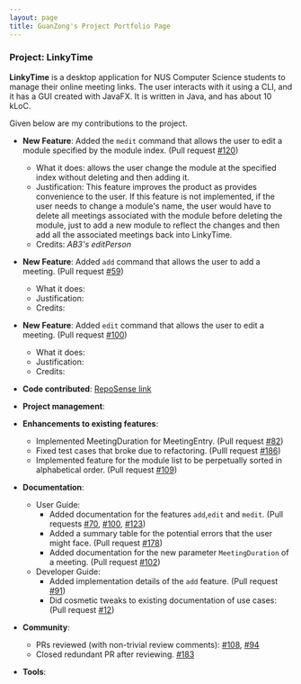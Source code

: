 ```yaml
---
layout: page
title: GuanZong's Project Portfolio Page
---
```


### Project: LinkyTime

**LinkyTime** is a desktop application for NUS Computer Science students to manage their online meeting links. The user interacts with it using a CLI, and it has a GUI created with JavaFX. It is written in Java, and has about 10 kLoC.

Given below are my contributions to the project.

* **New Feature**: Added the `medit` command that allows the user to edit a module specified by the module index. (Pull request [\#120](https://github.com/AY2122S2-CS2103T-T13-3/tp/pull/120))
    * What it does: allows the user change the module at the specified index without deleting and then adding it.
    * Justification: This feature improves the product as provides convenience to the user. If this feature is not implemented, if the user needs to change a module's name, the user would have to delete all meetings associated with the module before deleting the module, just to add a new module to reflect the changes and then add all the associated meetings back into LinkyTime.
    * Credits: *AB3's editPerson*
  
* **New Feature**: Added `add` command that allows the user to add a meeting. (Pull request [\#59](https://github.com/AY2122S2-CS2103T-T13-3/tp/pull/59))
    * What it does:
    * Justification:
    * Credits:

* **New Feature**: Added `edit` command that allows the user to edit a meeting. (Pull request [\#100](https://github.com/AY2122S2-CS2103T-T13-3/tp/pull/100))
    * What it does:
    * Justification:
    * Credits:
    
* **Code contributed**: [RepoSense link](https://nus-cs2103-ay2122s2.github.io/tp-dashboard/?search=AY2122S2-CS2103T-T13-3%2Ftp&sort=groupTitle&sortWithin=title&timeframe=commit&mergegroup=&groupSelect=groupByRepos&breakdown=true&checkedFileTypes=docs~functional-code~test-code~other&since=2022-02-18&tabOpen=true&tabType=authorship&tabAuthor=Gnoznaug&tabRepo=AY2122S2-CS2103T-T13-3%2Ftp%5Bmaster%5D&authorshipIsMergeGroup=false&authorshipFileTypes=docs~functional-code~test-code&authorshipIsBinaryFileTypeChecked=false)

* **Project management**:

* **Enhancements to existing features**:
    * Implemented MeetingDuration for MeetingEntry. (Pull request [\#82](https://github.com/AY2122S2-CS2103T-T13-3/tp/pull/82))
    * Fixed test cases that broke due to refactoring. (Pulll request [\#186](https://github.com/AY2122S2-CS2103T-T13-3/tp/pull/186))
    * Implemented feature for the module list to be perpetually sorted in alphabetical order. (Pull request [\#109](https://github.com/AY2122S2-CS2103T-T13-3/tp/pull/109))

* **Documentation**:
    * User Guide:
        * Added documentation for the features `add`,`edit` and `medit`. (Pull requests [\#70](https://github.com/AY2122S2-CS2103T-T13-3/tp/pull/70), [\#100](https://github.com/AY2122S2-CS2103T-T13-3/tp/pull/100), [\#123](https://github.com/AY2122S2-CS2103T-T13-3/tp/pull/123))
        * Added a summary table for the potential errors that the user might face. (Pull request [\#178](https://github.com/AY2122S2-CS2103T-T13-3/tp/pull/178))
        * Added documentation for the new parameter `MeetingDuration` of a meeting. (Pull request [\#102](https://github.com/AY2122S2-CS2103T-T13-3/tp/pull/102))
    * Developer Guide:
        * Added implementation details of the `add` feature. (Pull request [\#91](https://github.com/AY2122S2-CS2103T-T13-3/tp/pull/91))
        * Did cosmetic tweaks to existing documentation of use cases: (Pull request [\#12](https://github.com/AY2122S2-CS2103T-T13-3/tp/pull/12))
    
* **Community**:
    * PRs reviewed (with non-trivial review comments): [\#108](https://github.com/AY2122S2-CS2103T-T13-3/tp/pull/108#discussion_r834411234), [\#94](https://github.com/AY2122S2-CS2103T-T13-3/tp/pull/94#discussion_r835257091)
    <!--* Reported bugs and suggestions for other teams in the class (examples: [1](), [2](), [3]())-->
    <!--* Some parts of the history feature I added was adopted by several other class mates ([1](), [2]())-->
    * Closed redundant PR after reviewing. [\#183](https://github.com/AY2122S2-CS2103T-T13-3/tp/pull/183)
  
* **Tools**:
